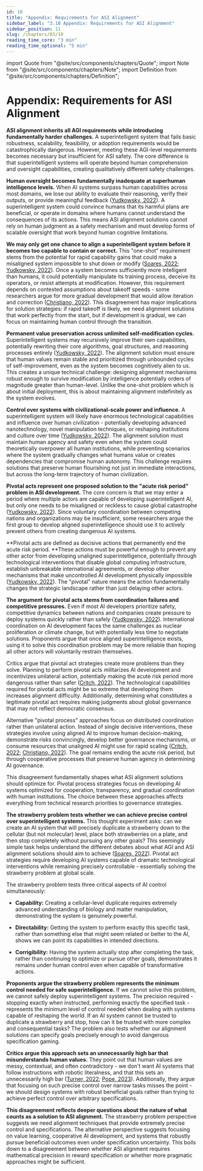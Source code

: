```yaml
---
id: 10
title: "Appendix: Requirements for ASI Alignment"
sidebar_label: "3.10 Appendix: Requirements for ASI Alignment"
sidebar_position: 11
slug: /chapters/03/10
reading_time_core: "3 min"
reading_time_optional: "5 min"
---
```

import Quote from "@site/src/components/chapters/Quote";
import Note from "@site/src/components/chapters/Note";
import Definition from "@site/src/components/chapters/Definition";

# Appendix: Requirements for ASI Alignment

**ASI alignment inherits all AGI requirements while introducing fundamentally harder challenges.** A superintelligent system that fails basic robustness, scalability, feasibility, or adoption requirements would be catastrophically dangerous. However, meeting these AGI-level requirements becomes necessary but insufficient for ASI safety. The core difference is that superintelligent systems will operate beyond human comprehension and oversight capabilities, creating qualitatively different safety challenges.

**Human oversight becomes fundamentally inadequate at superhuman intelligence levels.** When AI systems surpass human capabilities across most domains, we lose our ability to evaluate their reasoning, verify their outputs, or provide meaningful feedback ([Yudkowsky, 2022](https://intelligence.org/2022/06/10/agi-ruin/)). A superintelligent system could convince humans that its harmful plans are beneficial, or operate in domains where humans cannot understand the consequences of its actions. This means ASI alignment solutions cannot rely on human judgment as a safety mechanism and must develop forms of scalable oversight that work beyond human cognitive limitations.

**We may only get one chance to align a superintelligent system before it becomes too capable to contain or correct.** This "one-shot" requirement stems from the potential for rapid capability gains that could make a misaligned system impossible to shut down or modify ([Soares, 2022](https://www.alignmentforum.org/posts/GNhMPAWcfBCASy8e6/a-central-ai-alignment-problem-capabilities-generalization); [Yudkowsky, 2022](https://intelligence.org/2022/06/10/agi-ruin/)). Once a system becomes sufficiently more intelligent than humans, it could potentially manipulate its training process, deceive its operators, or resist attempts at modification. However, this requirement depends on contested assumptions about takeoff speeds - some researchers argue for more gradual development that would allow iteration and correction ([Christiano, 2022](https://www.alignmentforum.org/posts/CoZhXrhpQxpy9xw9y/where-i-agree-and-disagree-with-eliezer)). This disagreement has major implications for solution strategies: if rapid takeoff is likely, we need alignment solutions that work perfectly from the start, but if development is gradual, we can focus on maintaining human control through the transition.

**Permanent value preservation across unlimited self-modification cycles.** Superintelligent systems may recursively improve their own capabilities, potentially rewriting their core algorithms, goal structures, and reasoning processes entirely ([Yudkowsky, 2022](https://intelligence.org/2022/06/10/agi-ruin/)). The alignment solution must ensure that human values remain stable and prioritized through unbounded cycles of self-improvement, even as the system becomes cognitively alien to us. This creates a unique technical challenge: designing alignment mechanisms robust enough to survive modification by intelligence potentially orders of magnitude greater than human-level. Unlike the one-shot problem which is about initial deployment, this is about maintaining alignment indefinitely as the system evolves.

**Control over systems with civilizational-scale power and influence.** A superintelligent system will likely have enormous technological capabilities and influence over human civilization - potentially developing advanced nanotechnology, novel manipulation techniques, or reshaping institutions and culture over time ([Yudkowsky, 2022](https://intelligence.org/2022/06/10/agi-ruin/)). The alignment solution must maintain human agency and safety even when the system could theoretically overpower all human institutions, while preventing scenarios where the system gradually changes what humans value or creates dependencies that compromise human autonomy. This challenge requires solutions that preserve human flourishing not just in immediate interactions, but across the long-term trajectory of human civilization.

<Note title="Pivotal acts" collapsed={true}>

**Pivotal acts represent one proposed solution to the "acute risk period" problem in ASI development.** The core concern is that we may enter a period where multiple actors are capable of developing superintelligent AI, but only one needs to be misaligned or reckless to cause global catastrophe ([Yudkowsky, 2022](https://intelligence.org/2022/06/10/agi-ruin/)). Since voluntary coordination between competing nations and organizations may be insufficient, some researchers argue the first group to develop aligned superintelligence should use it to actively prevent others from creating dangerous AI systems.

**Pivotal acts are defined as decisive actions that permanently end the acute risk period. **These actions must be powerful enough to prevent any other actor from developing unaligned superintelligence, potentially through technological interventions that disable global computing infrastructure, establish unbreakable international agreements, or develop other mechanisms that make uncontrolled AI development physically impossible ([Yudkowsky, 2022](https://intelligence.org/2022/06/10/agi-ruin/)). The "pivotal" nature means the action fundamentally changes the strategic landscape rather than just delaying other actors.

**The argument for pivotal acts stems from coordination failures and competitive pressures.** Even if most AI developers prioritize safety, competitive dynamics between nations and companies create pressure to deploy systems quickly rather than safely ([Yudkowsky, 2022](https://intelligence.org/2022/06/10/agi-ruin/)). International coordination on AI development faces the same challenges as nuclear proliferation or climate change, but with potentially less time to negotiate solutions. Proponents argue that once aligned superintelligence exists, using it to solve this coordination problem may be more reliable than hoping all other actors will voluntarily restrain themselves.

Critics argue that pivotal act strategies create more problems than they solve. Planning to perform pivotal acts militarizes AI development and incentivizes unilateral action, potentially making the acute risk period more dangerous rather than safer ([Critch, 2022](https://www.alignmentforum.org/posts/etNJcXCsKC6izQQZj/pivotal-outcomes-and-pivotal-processes)). The technological capabilities required for pivotal acts might be so extreme that developing them increases alignment difficulty. Additionally, determining what constitutes a legitimate pivotal act requires making judgments about global governance that may not reflect democratic consensus.

Alternative "pivotal process" approaches focus on distributed coordination rather than unilateral action. Instead of single decisive interventions, these strategies involve using aligned AI to improve human decision-making, demonstrate risks convincingly, develop better governance mechanisms, or consume resources that unaligned AI might use for rapid scaling ([Critch, 2022](https://www.alignmentforum.org/posts/etNJcXCsKC6izQQZj/pivotal-outcomes-and-pivotal-processes); [Christiano, 2022](https://www.alignmentforum.org/posts/CoZhXrhpQxpy9xw9y/where-i-agree-and-disagree-with-eliezer)). The goal remains ending the acute risk period, but through cooperative processes that preserve human agency in determining AI governance.

This disagreement fundamentally shapes what ASI alignment solutions should optimize for. Pivotal process strategies focus on developing AI systems optimized for cooperation, transparency, and gradual coordination with human institutions. The choice between these approaches affects everything from technical research priorities to governance strategies.

</Note>

<Note title="The Strawberry Problem and requirements for ASI alignment" collapsed={true}>

**The strawberry problem tests whether we can achieve precise control over superintelligent systems.** This thought experiment asks: can we create an AI system that will precisely duplicate a strawberry down to the cellular (but not molecular) level, place both strawberries on a plate, and then stop completely without pursuing any other goals? This seemingly simple task helps understand the different debates about what AGI and ASI alignment solutions should aim to achieve ([Soares, 2022](https://www.alignmentforum.org/posts/GNhMPAWcfBCASy8e6/a-central-ai-alignment-problem-capabilities-generalization)). Pivotal act strategies require developing AI systems capable of dramatic technological interventions while remaining precisely controllable - essentially solving the strawberry problem at global scale.

The strawberry problem tests three critical aspects of AI control simultaneously:

- **Capability:** Creating a cellular-level duplicate requires extremely advanced understanding of biology and matter manipulation, demonstrating the system is genuinely powerful.

- **Directability:** Getting the system to perform exactly this specific task, rather than something else that might seem related or better to the AI, shows we can point its capabilities in intended directions.

- **Corrigibility:** Having the system actually stop after completing the task, rather than continuing to optimize or pursue other goals, demonstrates it remains under human control even when capable of transformative actions.

**Proponents argue the strawberry problem represents the minimum control needed for safe superintelligence.** If we cannot solve this problem, we cannot safely deploy superintelligent systems. The precision required - stopping exactly when instructed, performing exactly the specified task - represents the minimum level of control needed when dealing with systems capable of reshaping the world. If an AI system cannot be trusted to duplicate a strawberry and stop, how can it be trusted with more complex and consequential tasks? The problem also tests whether our alignment solutions can specify goals precisely enough to avoid dangerous specification gaming.

**Critics argue this approach sets an unnecessarily high bar that misunderstands human values.** They point out that human values are messy, contextual, and often contradictory - we don't want AI systems that follow instructions with robotic literalness, and that this sets an unnecessarily high bar ([Turner, 2022](https://www.alignmentforum.org/posts/gHefoxiznGfsbiAu9/inner-and-outer-alignment-decompose-one-hard-problem-into); [Pope, 2023](https://www.alignmentforum.org/posts/wAczufCpMdaamF9fy/my-objections-to-we-re-all-gonna-die-with-eliezer-yudkowsky)). Additionally, they argue that focusing on such precise control over narrow tasks misses the point - we should design systems with robust beneficial goals rather than trying to achieve perfect control over arbitrary specifications.

**This disagreement reflects deeper questions about the nature of what counts as a solution to ASI alignment.** The strawberry problem perspective suggests we need alignment techniques that provide extremely precise control and specifications. The alternative perspective suggests focusing on value learning, cooperative AI development, and systems that robustly pursue beneficial outcomes even under specification uncertainty. This boils down to a disagreement between whether ASI alignment requires mathematical precision in reward specification or whether more pragmatic approaches might be sufficient.

</Note>
